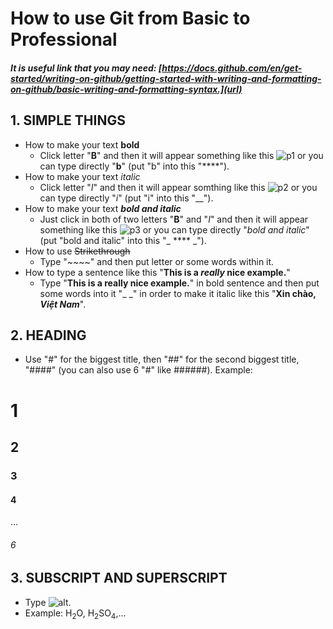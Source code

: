 
# How to use Git from Basic to Professional

##### It is useful link that you may need: [https://docs.github.com/en/get-started/writing-on-github/getting-started-with-writing-and-formatting-on-github/basic-writing-and-formatting-syntax.](url) 

## 1. SIMPLE THINGS
- How to make your text **bold**
    - Click letter "**B**" and then it will appear something like this ![p1](https://github.com/user-attachments/assets/f32cb022-ef53-4f89-b5a9-6f1c8b1cb3a1) or you can type directly "**b**" (put "b" into this "****").
- How to make your text _italic_
    - Click letter "_I_" and then it will appear somthing like this ![p2](https://github.com/user-attachments/assets/c0355109-878a-45d9-b54a-95e9881688a4) or you can type directly "_i_" (put "i" into this "__").
- How to make your text **_bold and italic_**
    - Just click in both of two letters "**B**" and "_I_" and then it will appear something like this  ![p3](https://github.com/user-attachments/assets/4598382f-0815-4d78-927c-4270425a56fe) or you can type directly "_bold and italic_" (put "bold and italic" into this "_ **** _").
- How to use ~~Strikethrough~~
    - Type "~~~~" and then put letter or some words within it.
- How to type a sentence like this "**This is a _really_ nice example.**"
    - Type "**This is a really nice example.**" in bold sentence and then put some words into it "_ _" in order to make it italic like this "**Xin chào, _Việt Nam_**".

## 2. HEADING
- Use "#" for the biggest title, then "##" for the second biggest title, "####" (you can also use 6 "#" like ######).
Example:
# 1 
## 2
### 3
#### 4
...
###### 6

## 3. SUBSCRIPT AND SUPERSCRIPT
- Type ![alt](p5.png).
- Example: H<sub>2</sub>O, H<sub>2</sub>SO<sub>4</sub>,...









